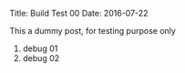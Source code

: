 Title: Build Test 00
Date: 2016-07-22

This a dummy post, for testing purpose only

1. debug 01
1. debug 02
